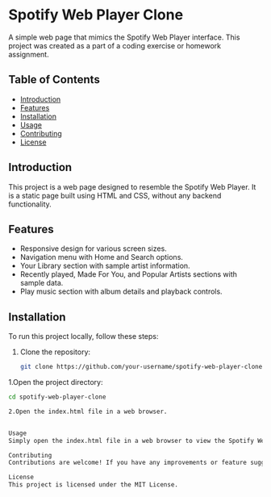 # Spotify Web Player Clone

A simple web page that mimics the Spotify Web Player interface. This project was created as a part of a coding exercise or homework assignment.

## Table of Contents
- [Introduction](#introduction)
- [Features](#features)
- [Installation](#installation)
- [Usage](#usage)
- [Contributing](#contributing)
- [License](#license)

## Introduction

This project is a web page designed to resemble the Spotify Web Player. It is a static page built using HTML and CSS, without any backend functionality.

## Features

- Responsive design for various screen sizes.
- Navigation menu with Home and Search options.
- Your Library section with sample artist information.
- Recently played, Made For You, and Popular Artists sections with sample data.
- Play music section with album details and playback controls.

## Installation

To run this project locally, follow these steps:

1. Clone the repository:
   ```bash
   git clone https://github.com/your-username/spotify-web-player-clone.git


1.Open the project directory:

   ```bash
cd spotify-web-player-clone

2.Open the index.html file in a web browser.


Usage
Simply open the index.html file in a web browser to view the Spotify Web Player clone. Explore the navigation, library, and music playback features.

Contributing
Contributions are welcome! If you have any improvements or feature suggestions, please create an issue or submit a pull request.

License
This project is licensed under the MIT License.
